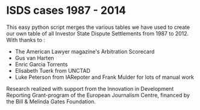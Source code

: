 # ISDS cases 1987 - 2014

This easy python script merges the various tables we have used to create our own table of all Investor State Dispute Settlements from 1987 to 2012. With thanks to :

- The American Lawyer magazine's Arbitration Scorecard
- Gus van Harten
- Enric Garcia Torrents
- Elisabeth Tuerk from UNCTAD
- Luke Peterson from IARepoter
and Frank Mulder for lots of manual work


Research realized with support from the Innovation in Development Reporting Grant-program of the European Journalism Centre, financed by the Bill & Melinda Gates Foundation.
